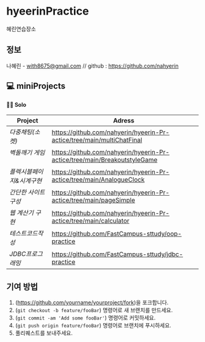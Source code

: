 # hyeerinPractice
혜린연습장소

## 정보

나혜린 - with8675@gmail.com // github : https://github.com/nahyerin


<div align="left">

## 💻 miniProjects

#### 🙎‍♀️ Solo

| Project | Adress |
|---|---|
|*다중채팅(소켓)* &nbsp; |https://github.com/nahyerin/hyeerin-Pr-actice/tree/main/multiChatFinal|
|*벽돌깨기 게임* &nbsp; | https://github.com/nahyerin/hyeerin-Pr-actice/tree/main/BreakoutstyleGame|
|*플렉시블페이지&시계구현* &nbsp; | https://github.com/nahyerin/hyeerin-Pr-actice/tree/main/AnalogueClock|
|*간단한 사이트구성* &nbsp; | https://github.com/nahyerin/hyeerin-Pr-actice/tree/main/pageSimple |
|*웹 계산기 구현* &nbsp; | https://github.com/nahyerin/hyeerin-Pr-actice/tree/main/calculator |
|*테스트코드작성* &nbsp; | https://github.com/FastCampus-sttudy/oop-practice |
|*JDBC프로그래밍* &nbsp; | https://github.com/FastCampus-sttudy/jdbc-practice|


</div>

## 기여 방법

1. (<https://github.com/yourname/yourproject/fork>)을 포크합니다.
2. (`git checkout -b feature/fooBar`) 명령어로 새 브랜치를 만드세요.
3. (`git commit -am 'Add some fooBar'`) 명령어로 커밋하세요.
4. (`git push origin feature/fooBar`) 명령어로 브랜치에 푸시하세요. 
5. 풀리퀘스트를 보내주세요.

<!-- Markdown link & img dfn's -->
[npm-image]: https://img.shields.io/npm/v/datadog-metrics.svg?style=flat-square
[npm-url]: https://npmjs.org/package/datadog-metrics
[npm-downloads]: https://img.shields.io/npm/dm/datadog-metrics.svg?style=flat-square
[travis-image]: https://img.shields.io/travis/dbader/node-datadog-metrics/master.svg?style=flat-square
[travis-url]: https://travis-ci.org/dbader/node-datadog-metrics
[wiki]: https://github.com/yourname/yourproject/wiki
